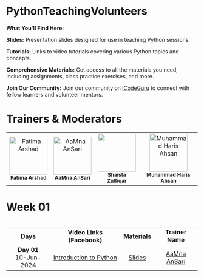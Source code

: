 # PythonTeachingVolunteers

 **What You'll Find Here:**

**Slides:** Presentation slides designed for use in teaching Python sessions.

**Tutorials:** Links to video tutorials covering various Python topics and concepts.

**Comprehensive Materials:** Get access to all the materials you need, including assignments, class practice exercises, and more.

**Join Our Community:** Join our community on [iCodeGuru](www.icode.guru/join) to connect with fellow learners and volunteer mentors.

# Trainers & Moderators

<table >
    <tbody>
        <tr>
            <td align="center">
                <a href="https://github.com/Fatimaarshad10">
                    <img src="https://avatars.githubusercontent.com/u/75124780?v=4" width="100px;" alt="Fatima Arshad"/>
                    <br />
                    <sub><b>Fatima Arshad</b></sub>
                </a> 
            </td>
          <td align="center">
                <a href="https://github.com/aamna-ansari">
                    <img src="https://avatars.githubusercontent.com/u/123650396?v=4" width="100px;" alt="AaMna AnSari"/>
                    <br />
                    <sub><b>AaMna AnSari</b></sub>
                </a> 
            </td>
            <td align="center">
                <a href="https://github.com/shaistaDev7">
                    <img src="https://avatars.githubusercontent.com/u/96947240?v=4" width="100px;" alt=""/>
                    <br />
                    <sub><b>Shaista Zulfiqar</b></sub>
                </a> 
            </td>
            <td align="center">
                <a href="https://github.com/Haris-Mughal">
                    <img src="https://avatars.githubusercontent.com/u/112110110?v=4" width="100px;" alt="Muhammad Haris Ahsan"/>
                    <br />
                    <sub><b>Muhammad Haris Ahsan</b></sub>
                </a> 
            </td>
        </tr> 
</tbody>
<table>

# Week 01
<table>
    <tbody>
     <tr>
      <th>Days</th>
      <th>Video Links (Facebook)</br></th>
      <th>Materials</th>
   <td align="center"><b>Trainer Name</b></td>
     </tr>  
        <tr>
    <td align="center"><b>Day 01</b></br>10-Jun-2024</td>
    <td align="center"><a href="https://www.facebook.com/iCodeguru/videos/992841545965466">Introduction to Python</br></td>
    <td align="center" ><a href="https://drive.google.com/file/d/1kWPpQ_brVAlMaRzp2H_iX9bFg773FCJS/view?usp=sharing">Slides</td>
      <td align="center"><a href="https://www.linkedin.com/in/aamnansari/">AaMna AnSari</td>
  </tr>
</tbody>
<table>
